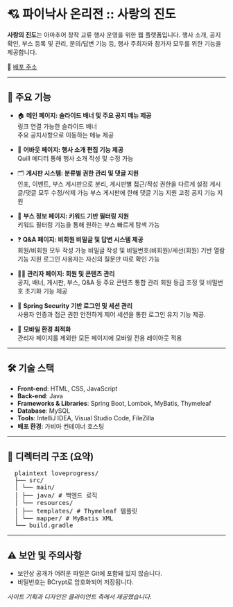 # 💘 파이낙사 온리전 :: 사랑의 진도

**사랑의 진도**는 아마추어 창작 교류 행사 운영을 위한 웹 플랫폼입니다. 행사 소개, 공지 확인, 부스 등록 및 관리, 문의/답변 기능 등, 행사 주최자와 참가자 모두를 위한 기능을 제공합니다.

🔗 [배포 주소](https://phainaxa.com/)

---

## 🧩 주요 기능

- 🏠 **메인 페이지: 슬라이드 배너 및 주요 공지 메뉴 제공**  
  링크 연결 가능한 슬라이드 배너  
  주요 공지사항으로 이동하는 메뉴 제공

- 📖 **어바웃 페이지: 행사 소개 편집 기능 제공**  
  Quill 에디터 통해 행사 소개 작성 및 수정 가능

- 🗂️ **게시판 시스템: 분류별 권한 관리 및 댓글 지원**  
  인포, 이벤트, 부스 게시판으로 분리, 게시판별 접근/작성 권한을 다르게 설정
  게시글/댓글 모두 수정/삭제 가능
  부스 게시판에 한해 댓글 기능 지원
  고정 공지 기능 지원

- 🎪 **부스 정보 페이지: 키워드 기반 필터링 지원**  
  키워드 필터링 기능을 통해 원하는 부스 빠르게 탐색 가능

- ❓ **Q&A 페이지: 비회원 비밀글 및 답변 시스템 제공**  
  회원/비회원 모두 작성 가능
  비밀글 작성 및 비밀번호(비회원)/세선(회원) 기반 열람 기능 지원
  로그인 사용자는 자신의 질문만 따로 확인 가능

- 🧑‍💼 **관리자 페이지: 회원 및 콘텐츠 관리**  
  공지, 배너, 게시판, 부스, Q&A 등 주요 콘텐츠 통합 관리
  회원 등급 조정 및 비밀번호 초기화 기능 제공

- 🔐 **Spring Security 기반 로그인 및 세션 관리**  
  사용자 인증과 접근 권한 안전하게 제어
  세션을 통한 로그인 유지 기능 제공.

- 📱 **모바일 환경 최적화**  
  관리자 페이지를 제외한 모든 페이지에 모바일 전용 레이아웃 적용

---

## 🛠️ 기술 스택

- **Front-end**: HTML, CSS, JavaScript
- **Back-end**: Java
- **Frameworks & Libraries**: Spring Boot, Lombok, MyBatis, Thymeleaf
- **Database**: MySQL
- **Tools**: IntelliJ IDEA, Visual Studio Code, FileZilla
- **배포 환경**: 가비아 컨테이너 호스팅

---

## 📁 디렉터리 구조 (요약)

<pre>
  plaintext loveprogress/ 
  ├── src/ 
  │ └── main/ 
  │ ├── java/ # 백엔드 로직 
  │ └── resources/ 
  │ ├── templates/ # Thymeleaf 템플릿 
  │ └── mapper/ # MyBatis XML 
  └── build.gradle
</pre>
---

## ⚠️ 보안 및 주의사항

- 보안상 공개가 어려운 파일은 Git에 포함돼 있지 않습니다.
- 비밀번호는 BCrypt로 암호화되어 저장됩니다.

_사이트 기획과 디자인은 클라이언트 측에서 제공했습니다._

